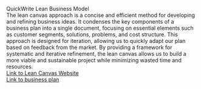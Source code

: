 QuickWrite Lean Business Model  
The lean canvas approach is a concise and efficient method for developing and refining business ideas. It condenses the key components of a business plan into a single document, focusing on essential elements such as customer segments, solutions, problems, and cost structure. This approach is designed for iteration, allowing us to quickly adapt our plan based on feedback from the market. By providing a framework for systematic and iterative refinement, the lean canvas allows us to build a more viable and sustainable project while minimizing wasted time and resources.  
[Link to Lean Canvas Website](https://www.leanfoundry.com/tools/lean-canvas)  
[Link to business plan](https://docs.google.com/presentation/d/1Haf3LUitvjmKifIeHv3qWEZZVXkgG3V-zVh5q_BdVng/edit?usp=sharing)
